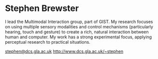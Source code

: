 # Stephen Brewster

I lead the Multimodal Interaction group, part of GIST. My research focuses on using multiple sensory modalities and control mechanisms (particularly hearing, touch and gesture) to create a rich, natural interaction between human and computer. My work has a strong experimental focus, applying perceptual research to practical situations.

<a href="stephen@dcs.gla.ac.uk">stephen@dcs.gla.ac.uk</a>
<a href="http://www.dcs.gla.ac.uk/~stephen">http://www.dcs.gla.ac.uk/~stephen</a>